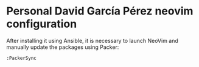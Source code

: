 # Personal David García Pérez neovim configuration

After installing it using Ansible, it is necessary to launch NeoVim and manually update the packages using Packer:

```
:PackerSync
```
